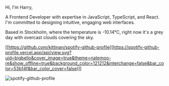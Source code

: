 Hi, I'm Harry,

A Frontend Developer with expertise in JavaScript, TypeScript, and React. I'm committed to designing intuitive, engaging web interfaces.

<!-- WEATHER_START -->
Based in Stockholm, where the temperature is -10.14°C, right now it's a grey day with overcast clouds covering the sky.
<!-- WEATHER_END -->

[[https://github.com/kittinan/spotify-github-profile][https://spotify-github-profile.vercel.app/api/view.svg?uid=bigbello&cover_image=true&theme=natemoo-re&show_offline=true&background_color=121212&interchange=false&bar_color=53b14f&bar_color_cover=false)]]


<p align="left">
  <a>
    <img src="https://spotify-github-profile.vercel.app/api/view?uid=bigbello&cover_image=true&theme=natemoo-re&show_offline=true&background_color=121212&interchange=false&bar_color=53b14f&bar_color_cover=false" alt="spotify-github-profile">
  </a>
</p>

